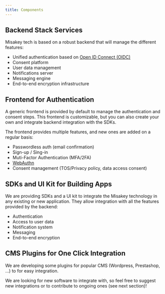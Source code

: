 ```yaml
---
title: Components
---
```


## Backend Stack Services

Misakey tech is based on a robust backend that will manage the different features:
- Unified authentication based on [Open ID Connect (OIDC)](https://openid.net/specs/openid-connect-core-1_0.html)
- Consent platform
- User data management
- Notifications server
- Messaging engine
- End-to-end encryption infrastructure

## Frontend for Authentication

A generic frontend is provided by default to manage the authentication and consent steps. This frontend is customizable, but you can also create your own and integrate backend integration with the SDKs.

The frontend provides multiple features, and new ones are added on a regular basis:
- Passwordless auth (email confirmation)
- Sign-up / Sing-in 
- Muti-Factor Authentication (MFA/2FA)
- [WebAuthn](https://webauthn.io/)
- Consent management (TOS/Privacy policy, data access consent)

## SDKs and UI Kit for Building Apps

We are providing SDKs and a UI kit to integrate the Misakey technology in any existing or new application. They allow integration with all the features provided by the backend:
- Authentication
- Access to user data
- Notification system
- Messaging
- End-to-end encryption

## CMS Plugins for One Click Integration

We are developing some plugins for popular CMS (Wordpress, Prestashop, ...) to for easy integration.

We are looking for new software to integrate with, so feel free to suggest new integrations or to contribute to ongoing ones (see next section)!